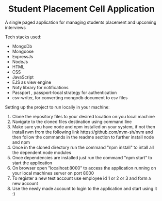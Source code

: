 <h1 style="text-align: center">Student Placement Cell Application</h1>
<p>A single paged application for managing students placement and upcoming interviews</p>

<p>Tech stacks used:
  <ul>
    <li>MongoDb</li>
    <li>Mongoose</li>
    <li>ExpressJs</li>
    <li>NodeJs</li>
    <li>HTML</li>
    <li>CSS</li>
    <li>JavaScript</li>
    <li>EJS as view engine</li>
    <li>Noty library for notifications</li>
    <li>Passport , passport-local strategy for authentication</li>
    <li>csv-writer, for converting mongodb document to csv files</li>
  </ul>
</p>

<p>Setting up the project to run locally in your machine:
  <ol>
    <li>Clone the repository files to your desired location on you local machine</li>
    <li>Navigate to the cloned files destination using command line</li>
    <li>Make sure you have node and npm installed on your system, if not then install nvm from the following link https://github.com/nvm-sh/nvm and then follow the commands in the readme section to further install node and npm</li>
    <li>Once in the cloned directory run the command "npm install" to intall all the dependent node modules</li>
    <li>Once dependencies are installed just run the command "npm start" to start the application</li>
    <li>On browser open "localhost:8000" to access the application running on your local machines server on port 8000</li>
    <li>To register a new test account use employee id 1 or 2 or 3 and form a new account</li>
    <li>Use the newly made account to login to the application and start using it :) </li>
  </ol>
</p>
